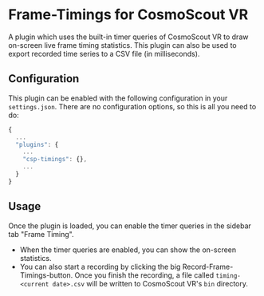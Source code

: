 # Frame-Timings for CosmoScout VR

A plugin which uses the built-in timer queries of CosmoScout VR to draw on-screen live frame timing statistics.
This plugin can also be used to export recorded time series to a CSV file (in milliseconds).

## Configuration

This plugin can be enabled with the following configuration in your `settings.json`.
There are no configuration options, so this is all you need to do:

```javascript
{
  ...
  "plugins": {
    ...
    "csp-timings": {},
    ...
  }
}
```

## Usage

Once the plugin is loaded, you can enable the timer queries in the sidebar tab "Frame Timing".
* When the timer queries are enabled, you can show the on-screen statistics.
* You can also start a recording by clicking the big Record-Frame-Timings-button. Once you finish the recording, a file called `timing-<current date>.csv` will be written to CosmoScout VR's `bin` directory.